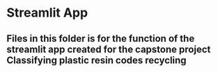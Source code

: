 # Streamlit App
## Files in this folder is for the function of the streamlit app created for the capstone project Classifying plastic resin codes recycling
